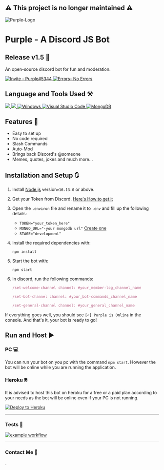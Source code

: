  ## ⚠️ This project is no longer maintained ⚠️
![Purple-Logo](https://i.imgur.com/3qGmuev.png) 

<div>

# Purple - A Discord JS Bot
## Release v1.5 🦄

An open-source discord bot for fun and moderation.
    
<a href="https://discord.com/api/oauth2/authorize?client_id=908201780494606356&amp;permissions=397808498902&amp;scope=bot%20applications.commands">
<img src="https://img.shields.io/static/v1?label=Invite&amp;message=Purple%235344&amp;color=%234248f5&amp;style=for-the-badge&amp;logo=https%3A%2F%2Flogos-world.net%2Fwp-content%2Fuploads%2F2020%2F12%2FDiscord-Logo.png" alt="Invite - Purple#5344" target="_blank">
</a>
<a href="https://github.com/Yasho022/Purple-DiscordBot/actions" target="_blank"><img src="https://img.shields.io/badge/Build Test-Passing-%2319bd5a?style=for-the-badge" alt="Errors- No Errors"></a>

</div>

## Language and Tools Used ⚒️
<a href = "https://www.javascript.com/" target="_blank">
<img src="https://img.shields.io/badge/JavaScript-37363d?style=for-the-badge&logo=javascript&logoColor=F7DF1E">
</a>
<a href = "https://nodejs.org/en/" target="_blank">
<img src="https://img.shields.io/badge/Node.js-339933?style=for-the-badge&logo=nodedotjs&logoColor=white">
</a>
<a href="https://www.npmjs.com/">
<img src="https://img.shields.io/badge/npm-f54266?style=for-the-badge&amp;logo=npm&amp;logoColor=white" alt="Windows">
</a>

<a href = "https://code.visualstudio.com/" target="_blank">
<img src="https://img.shields.io/badge/visual studio code-4275f5.svg?style=for-the-badge&amp;logo=visual-studio-code&amp;logoColor=white" alt="Visual Studio Code"> </a>
<a href = "https://www.microsoft.com/en-in/windows/windows-11" target="_blank">
</a>
<a href="https://www.mongodb.com/">
<img src="https://img.shields.io/badge/MONGOOSE-37363d?style=for-the-badge&amp;logo=mongodb&amp;logoColor=green" alt="MongoDB">
</a>





## Features 🔮
- Easy to set up
- No code required
- Slash Commands
- Auto-Mod
- Brings back Discord's @someone
- Memes, quotes, jokes and much more...

## Installation and Setup 🔃 
1. Install [Node.js](https://nodejs.org/en/) version`v16.13.0` or above.

1. Get your Token from Discord. [Here's How to get it](https://www.writebots.com/discord-bot-token/)

1. Open the `.environ` file and rename it to `.env` and fill up the following details:
    - `TOKEN="your_token_here"`
    - `MONGO_URL="-your mongodb url"` [Create one](https://www.mongodb.com/basics/create-database)
    - `STAGE="development"`
1. Install the required dependencies with:
    ```shell
    npm install
    ```
1. Start the bot with:
    ```shell
    npm start
    ```
1. In discord, run the following commands:
    ```js
    /set-welcome-channel channel: #your_member-log_channel_name
    ```
    ```js
    /set-bot-channel channel: #your_bot-commands_channel_name
    ```
    ```js
    /set-general-channel channel: #your_general_channel_name
    ```

If everything goes well, you should see `[✓] Purple is Online` in the console. And that's it, your bot is ready to go!

## Run and Host ▶️ 
###  PC 💻
You can run your bot on you pc with the command `npm start`. However the bot will be online while you are running the application.
### Heroku 🖲️
It is advised to host this bot on heroku for a free or a paid plan according to your needs as the bot will be online even if your PC is not running.


<a href="https://heroku.com/deploy?template=https://github.com/Yasho022/Purple-DiscordBot" target="_blank"><img src="https://www.herokucdn.com/deploy/button.svg" alt="Deploy to Heroku"></a>


---
### Tests 🧪 
<a href = "https://github.com/Yasho022/Purple-DiscordBot/actions" target="_blank">
<img src="https://github.com/Yasho022/Purple-DiscordBot/actions/workflows/node.js.yml/badge.svg" alt="example workflow">
</a>

___

### Contact Me 💌
          
<a href = "https://discord.com/users/756407252587642911" target="_blank">
<img src="https://img.shields.io/badge/Yasho_%231076-5340ff?style=for-the-badge&amp;logo=discord&amp;logoColor=white" alt="">
</a>
<a href = "https://mail.google.com/mail/u/0/#inbox?compose=new" target="_blank">
<img src="https://img.shields.io/badge/wiredhack022@gmail.com-e9ff40?style=for-the-badge&amp;logo=gmail&amp;logoColor=black" alt="">
</a>
